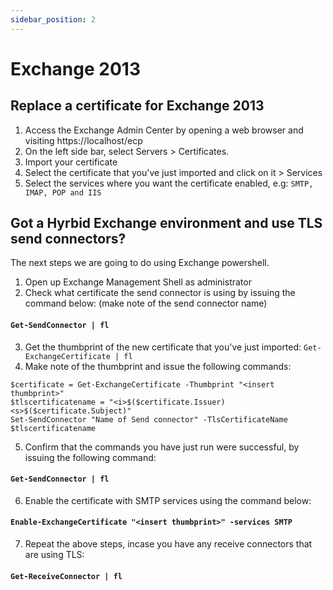 ```yaml
---
sidebar_position: 2
---
```


# Exchange 2013

## Replace a certificate for Exchange 2013

1. Access the Exchange Admin Center by opening a web browser and visiting https://localhost/ecp
2. On the left side bar, select Servers > Certificates.
3. Import your certificate
4. Select the certificate that you've just imported and click on it > Services
5. Select the services where you want the certificate enabled, e.g: `SMTP, IMAP, POP and IIS`

## Got a Hyrbid Exchange environment and use TLS send connectors?

The next steps we are going to do using Exchange powershell.

1. Open up Exchange Management Shell as administrator
2. Check what certificate the send connector is using by issuing the command below: (make note of the send connector name)
        
#### `Get-SendConnector | fl`

3. Get the thumbprint of the new certificate that you've just imported:
`Get-ExchangeCertificate | fl `
4. Make note of the thumbprint and issue the following commands:
```
$certificate = Get-ExchangeCertificate -Thumbprint "<insert thumbprint>"
$tlscertificatename = "<i>$($certificate.Issuer)<s>$($certificate.Subject)"
Set-SendConnector "Name of Send connector" -TlsCertificateName $tlscertificatename
```
5. Confirm that the commands you have just run were successful, by issuing the following command:

#### `Get-SendConnector | fl`

6. Enable the certificate with SMTP services using the command below:

#### `Enable-ExchangeCertificate "<insert thumbprint>" -services SMTP`

7. Repeat the above steps, incase you have any receive connectors that are using TLS:

#### `Get-ReceiveConnector | fl`